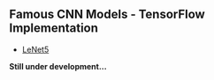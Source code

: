 ## Famous CNN Models - TensorFlow Implementation

- [LeNet5](lenet5)

__Still under development...__
